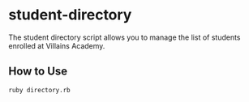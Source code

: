 # student-directory #

The student directory script allows you to manage the list of students enrolled at Villains Academy.

## How to Use ##

```shell
ruby directory.rb
```

